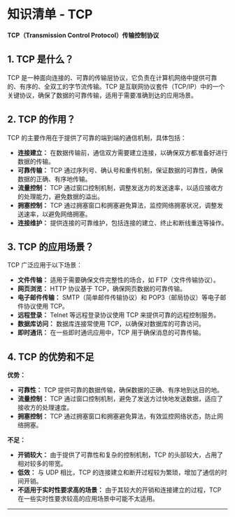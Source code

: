 # 知识清单 - TCP

**TCP（Transmission Control Protocol）传输控制协议**

## 1. TCP 是什么？

TCP 是一种面向连接的、可靠的传输层协议，它负责在计算机网络中提供可靠的、有序的、全双工的字节流传输。TCP 是互联网协议套件（TCP/IP）中的一个关键协议，确保了数据的可靠传输，适用于需要准确到达的应用场景。

## 2. TCP 的作用？

TCP 的主要作用在于提供了可靠的端到端的通信机制，具体包括：

- **连接建立：** 在数据传输前，通信双方需要建立连接，以确保双方都准备好进行数据的传输。
- **可靠传输：** TCP 通过序列号、确认号和重传机制，保证数据的可靠性，确保数据的正确、有序地传输。
- **流量控制：** TCP 通过窗口控制机制，调整发送方的发送速率，以适应接收方的处理能力，避免数据的溢出。
- **拥塞控制：** TCP 通过拥塞窗口和拥塞避免算法，监控网络拥塞状况，调整发送速率，以避免网络拥塞。
- **连接维护：** 提供连接的可靠维护，包括连接的建立、终止和断线重连等操作。

## 3. TCP 的应用场景？

TCP 广泛应用于以下场景：

- **文件传输：** 适用于需要确保文件完整性的场合，如 FTP（文件传输协议）。
- **网页浏览：** HTTP 协议基于 TCP，确保网页数据的可靠传输。
- **电子邮件传输：** SMTP（简单邮件传输协议）和 POP3（邮局协议）等电子邮件协议使用 TCP。
- **远程登录：** Telnet 等远程登录协议使用 TCP 来提供可靠的远程控制服务。
- **数据库访问：** 数据库连接常使用 TCP，以确保对数据库的可靠访问。
- **即时通讯：** 在一些即时通讯应用中，TCP 用于确保消息的可靠传输。

## 4. TCP 的优势和不足

**优势：**

- **可靠性：** TCP 提供可靠的数据传输，确保数据的正确、有序地到达目的地。
- **流量控制：** TCP 通过窗口控制机制，避免了发送方过快地发送数据，适应了接收方的处理速度。
- **拥塞控制：** TCP 通过拥塞窗口和拥塞避免算法，有效监控网络状态，防止网络拥塞。

**不足：**

- **开销较大：** 由于提供了可靠性和复杂的控制机制，TCP 的头部较大，占用了相对较多的带宽。
- **低效：** 与 UDP 相比，TCP 的连接建立和断开过程较为繁琐，增加了通信的时间开销。
- **不适用于实时性要求高的场景：** 由于其较大的开销和连接建立的过程，TCP 在一些实时性要求较高的应用场景中可能不太适用。

---

<!-- - [TCP](https://mm.edrawsoft.cn/template/268701) -->
